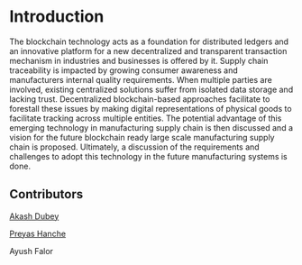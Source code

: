 # Introduction
The blockchain technology acts as a foundation for
distributed ledgers and an innovative platform for a new decentralized and transparent transaction mechanism in industries
and businesses is offered by it. Supply chain traceability is
impacted by growing consumer awareness and manufacturers internal quality requirements. When multiple parties are involved,
existing centralized solutions suffer from isolated data storage
and lacking trust. Decentralized blockchain-based approaches
facilitate to forestall these issues by making digital representations of physical goods to facilitate tracking across multiple
entities. The potential advantage of this emerging technology in
manufacturing supply chain is then discussed and a vision for the
future blockchain ready large scale manufacturing supply chain
is proposed. Ultimately, a discussion of the requirements and
challenges to adopt this technology in the future manufacturing
systems is done.

## Contributors 

[Akash Dubey](https://github.com/Sparkton)

[Preyas Hanche](https://github.com/Preyas77)

Ayush Falor
